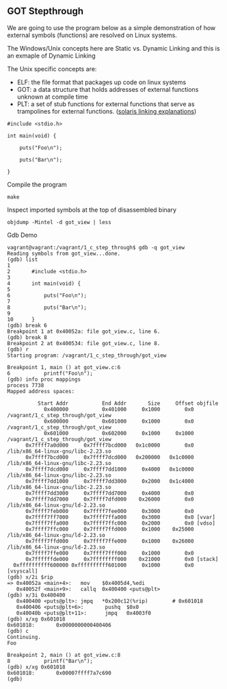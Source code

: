 
## GOT Stepthrough

We are going to use the program below as a simple
demonstration of how external symbols (functions) are
resolved on Linux systems. 

The Windows/Unix concepts here are Static vs. Dynamic Linking
and this is an exmaple of Dynamic Linking

The Unix specific concepts are:
- ELF: the file format that packages up code on linux systems
- GOT: a data structure that holds addresses of external functions
       unknown at compile time
- PLT: a set of stub functions for external functions that serve as trampolines
       for external functions. ([solaris linking explanations](https://docs.oracle.com/cd/E23824_01/html/819-0690/chapter6-1235.html#scrolltoc))
```
#include <stdio.h>

int main(void) {

    puts("Foo\n");

    puts("Bar\n");

}
```

Compile the program
```
make
```

Inspect imported symbols at the top of
disassembled binary
```
objdump -Mintel -d got_view | less
```

Gdb Demo
```
vagrant@vagrant:/vagrant/1_c_step_through$ gdb -q got_view
Reading symbols from got_view...done.
(gdb) list
1
2       #include <stdio.h>
3
4       int main(void) {
5
6           puts("Foo\n");
7
8           puts("Bar\n");
9
10      }
(gdb) break 6
Breakpoint 1 at 0x40052a: file got_view.c, line 6.
(gdb) break 8
Breakpoint 2 at 0x400534: file got_view.c, line 8.
(gdb) r
Starting program: /vagrant/1_c_step_through/got_view
                            
Breakpoint 1, main () at got_view.c:6
6           printf("Foo\n");
(gdb) info proc mappings                          
process 7738                                 
Mapped address spaces:                            
                                        
          Start Addr           End Addr       Size     Offset objfile
            0x400000           0x401000     0x1000        0x0 /vagrant/1_c_step_through/got_view
            0x600000           0x601000     0x1000        0x0 /vagrant/1_c_step_through/got_view
            0x601000           0x602000     0x1000     0x1000 /vagrant/1_c_step_through/got_view
      0x7ffff7a0d000     0x7ffff7bcd000   0x1c0000        0x0 /lib/x86_64-linux-gnu/libc-2.23.so
      0x7ffff7bcd000     0x7ffff7dcd000   0x200000   0x1c0000 /lib/x86_64-linux-gnu/libc-2.23.so
      0x7ffff7dcd000     0x7ffff7dd1000     0x4000   0x1c0000 /lib/x86_64-linux-gnu/libc-2.23.so
      0x7ffff7dd1000     0x7ffff7dd3000     0x2000   0x1c4000 /lib/x86_64-linux-gnu/libc-2.23.so
      0x7ffff7dd3000     0x7ffff7dd7000     0x4000        0x0
      0x7ffff7dd7000     0x7ffff7dfd000    0x26000        0x0 /lib/x86_64-linux-gnu/ld-2.23.so
      0x7ffff7feb000     0x7ffff7fee000     0x3000        0x0
      0x7ffff7ff7000     0x7ffff7ffa000     0x3000        0x0 [vvar]
      0x7ffff7ffa000     0x7ffff7ffc000     0x2000        0x0 [vdso]
      0x7ffff7ffc000     0x7ffff7ffd000     0x1000    0x25000 /lib/x86_64-linux-gnu/ld-2.23.so
      0x7ffff7ffd000     0x7ffff7ffe000     0x1000    0x26000 /lib/x86_64-linux-gnu/ld-2.23.so
      0x7ffff7ffe000     0x7ffff7fff000     0x1000        0x0
      0x7ffffffde000     0x7ffffffff000    0x21000        0x0 [stack]
  0xffffffffff600000 0xffffffffff601000     0x1000        0x0 [vsyscall]
(gdb) x/2i $rip         
=> 0x40052a <main+4>:   mov    $0x4005d4,%edi     
   0x40052f <main+9>:   callq  0x400400 <puts@plt>
(gdb) x/3i 0x400400         
   0x400400 <puts@plt>: jmpq   *0x200c12(%rip)        # 0x601018
   0x400406 <puts@plt+6>:       pushq  $0x0  
   0x40040b <puts@plt+11>:      jmpq   0x4003f0   
(gdb) x/xg 0x601018
0x601018:       0x0000000000400406              
(gdb) c
Continuing.
Foo

Breakpoint 2, main () at got_view.c:8
8           printf("Bar\n");
(gdb) x/xg 0x601018
0x601018:       0x00007ffff7a7c690
(gdb)
```
